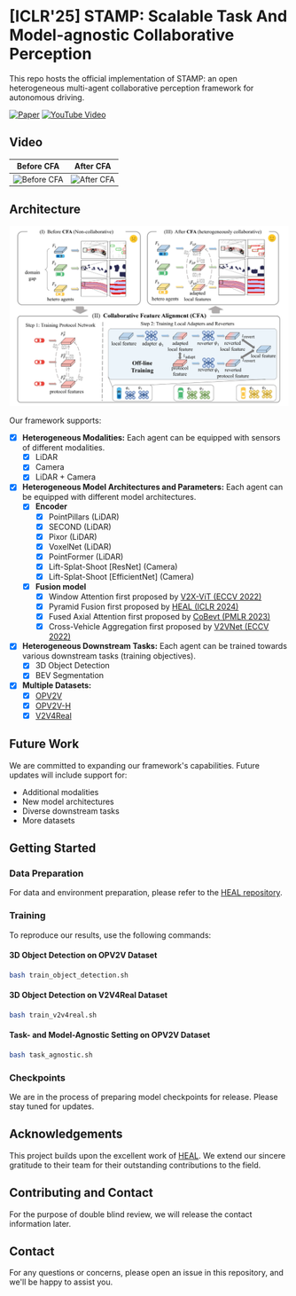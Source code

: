 # [ICLR'25] STAMP: Scalable Task And Model-agnostic Collaborative Perception 

This repo hosts the official implementation of STAMP: an open heterogeneous multi-agent collaborative perception framework for autonomous driving.

[![Paper](https://img.shields.io/badge/arXiv-Paper-<COLOR>.svg)]() [![YouTube Video](https://img.shields.io/badge/YouTube-Video-FF0000.svg)](https://www.youtube.com/embed/OlQDg7EMWrE)

## Video

| Before CFA                           | After CFA                            |
|--------------------------------------|--------------------------------------|
| ![Before CFA](demo/STAMP_276.gif)    | ![After CFA](demo/STAMP_identity_276.gif) |

## Architecture

[![architecture](demo/architecture.png)](demo/architecture.png)

Our framework supports:

- [x] **Heterogeneous Modalities:** Each agent can be equipped with sensors of different modalities.  
  - [x] LiDAR  
  - [x] Camera  
  - [x] LiDAR + Camera  

- [x] **Heterogeneous Model Architectures and Parameters:** Each agent can be equipped with different model architectures.  
  - [x] **Encoder**  
    - [x] PointPillars (LiDAR)  
    - [x] SECOND (LiDAR)  
    - [x] Pixor (LiDAR)  
    - [x] VoxelNet (LiDAR)  
    - [x] PointFormer (LiDAR)
    - [x] Lift-Splat-Shoot [ResNet] (Camera)  
    - [x] Lift-Splat-Shoot [EfficientNet] (Camera)  
  - [x] **Fusion model**  
    - [x] Window Attention first proposed by [V2X-ViT (ECCV 2022)](https://github.com/DerrickXuNu/v2x-vit)  
    - [x] Pyramid Fusion first proposed by [HEAL (ICLR 2024)](https://openreview.net/forum?id=KkrDUGIASk)  
    - [x] Fused Axial Attention first proposed by [CoBevt (PMLR 2023)](https://github.com/DerrickXuNu/CoBEVT)  
    - [x] Cross-Vehicle Aggregation first proposed by [V2VNet (ECCV 2022)](https://arxiv.org/abs/2008.07519)

- [x] **Heterogeneous Downstream Tasks:** Each agent can be trained towards various downstream tasks (training objectives).  
  - [x] 3D Object Detection  
  - [x] BEV Segmentation  

- [x] **Multiple Datasets:**
  - [x] [OPV2V](https://github.com/DerrickXuNu/OpenCOOD)
  - [x] [OPV2V-H](https://huggingface.co/datasets/yifanlu/OPV2V-H)
  - [x] [V2V4Real](https://github.com/ucla-mobility/V2V4Real)

## Future Work

We are committed to expanding our framework's capabilities. Future updates will include support for:
- Additional modalities
- New model architectures
- Diverse downstream tasks
- More datasets

## Getting Started

### Data Preparation

For data and environment preparation, please refer to the [HEAL repository](https://github.com/yifanlu0227/HEAL).

### Training

To reproduce our results, use the following commands:

#### 3D Object Detection on OPV2V Dataset
```bash
bash train_object_detection.sh
```

#### 3D Object Detection on V2V4Real Dataset
```bash
bash train_v2v4real.sh
```

#### Task- and Model-Agnostic Setting on OPV2V Dataset
```bash
bash task_agnostic.sh
```

### Checkpoints

We are in the process of preparing model checkpoints for release. Please stay tuned for updates.

## Acknowledgements

This project builds upon the excellent work of [HEAL](https://github.com/yifanlu0227/HEAL). We extend our sincere gratitude to their team for their outstanding contributions to the field.

## Contributing and Contact

For the purpose of double blind review, we will release the contact information later. 

## Contact

For any questions or concerns, please open an issue in this repository, and we'll be happy to assist you.
